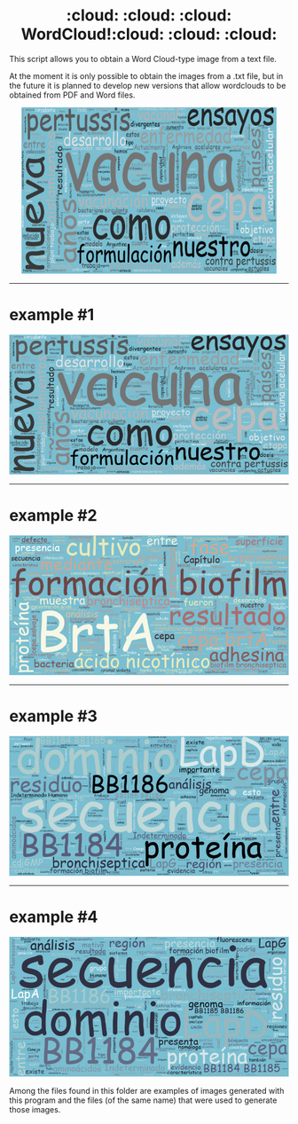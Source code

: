 <h1 align='center'> :cloud: :cloud: :cloud: WordCloud!:cloud: :cloud: :cloud:</h1>
This script allows you to obtain a Word Cloud-type image from a text file.

At the moment it is only possible to obtain the images from a .txt file, but in the future it is planned to develop new versions that allow wordclouds to be obtained from PDF and Word files.


<p align="center">
  <img width="460" height="300" src="https://github.com/nicoambrosis/WordCloud/blob/main/Plan_corto.png">
</p>

---
# example #1
![Image text](https://github.com/nicoambrosis/WordCloud/blob/main/Plan_corto.png)

---
# example #2
![Image text](https://github.com/nicoambrosis/WordCloud/blob/main/Cap3.png)

---
# example #3
![Image text](https://github.com/nicoambrosis/WordCloud/blob/main/Cap2.png)

---
# example #4
![Image text](https://github.com/nicoambrosis/WordCloud/blob/main/Introduccion.png)


Among the files found in this folder are examples of images generated with this program and the files (of the same name) that were used to generate those images.
